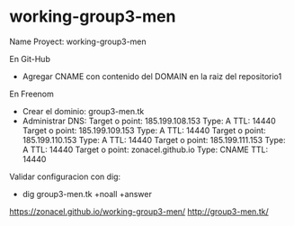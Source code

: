 # working-group3-men
Name Proyect: working-group3-men


En Git-Hub
  * Agregar CNAME con contenido del DOMAIN en la raiz del repositorio1

En Freenom
  * Crear el dominio: group3-men.tk
  * Administrar DNS: 
      Target o point: 185.199.108.153   Type: A  TTL: 14440
      Target o point: 185.199.109.153   Type: A  TTL: 14440
      Target o point: 185.199.110.153   Type: A  TTL: 14440
      Target o point: 185.199.111.153   Type: A  TTL: 14440
      Target o point: zonacel.github.io   Type: CNAME  TTL: 14440

Validar configuracion con dig:
 * dig group3-men.tk +noall +answer
 
 
https://zonacel.github.io/working-group3-men/
http://group3-men.tk/
